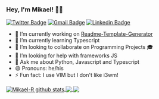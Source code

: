 ### Hey, I'm Mikael! 👋🏾

[![Twitter Badge](https://img.shields.io/badge/-Twitter-1ca0f1?style=flat-square&labelColor=1ca0f1&logo=twitter&logoColor=white&link=https://twitter.com/mikaelr16)](https://twitter.com/mikaelr16)
[![Gmail Badge](https://img.shields.io/badge/-Gmail-c14438?style=flat-square&logo=Gmail&logoColor=white)](mailto:mikarg9+github@gmail.com)
[![Linkedin Badge](https://img.shields.io/badge/-LinkedIn-blue?style=flat-square&logo=Linkedin&logoColor=white&link=https://www.linkedin.com/in/mikael-rolim-522aa21b1/)](https://www.linkedin.com/in/mikael-rolim-522aa21b1/)

- 🔭 I’m currently working on [Readme-Template-Generator](https://github.com/Mikael-R/Readme-Template-Generator)
- 🌱 I’m currently learning Typescript
- 👯 I’m looking to collaborate on Programming Projects 🎓
- 🤔 I’m looking for help with frameworks JS
- 💬 Ask me about Python, Javascript and Typescript
- 😄 Pronouns: he/his
- ⚡ Fun fact: I use VIM but I don't like i3wm!

</a>
<a href="https://github.com/Mikael-R">
 <img align="center" src="https://github-readme-stats.vercel.app/api?username=Mikael-R&show_icons=true&theme=dark&line_height=27" alt="Mikael-R github stats"/>
</a>

<a href="https://github.com/Mikael-R/Readme-Template-Generator">
  <img align="center" src="https://github-readme-stats.vercel.app/api/pin/?username=Mikael-R&repo=Readme-Template-Generator&theme=dark" />
</a>

<a href="https://github.com/Mikael-R/Atlas">
 <img align="center" src="https://github-readme-stats.vercel.app/api/pin/?username=Mikael-R&repo=Atlas&theme=dark" />
</a>
